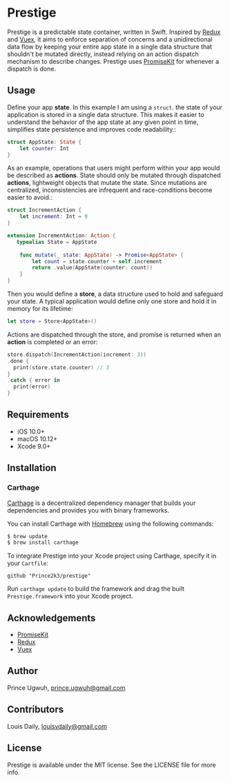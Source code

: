 # Prestige

Prestige is a predictable state container, written in Swift. Inspired by [Redux](http://redux.js.org) and [Vuex](https://vuex.vuejs.org), it aims to enforce separation of concerns and a unidirectional data flow by keeping your entire app state in a single data structure that shouldn't be mutated directly, instead relying on an action dispatch mechanism to describe changes. Prestige uses [PromiseKit](https://github.com/mxcl/PromiseKit) for whenever a dispatch is done.

## Usage

Define your app **state**. In this example I am using a `struct`. the state of your application is stored in a single data structure. This makes it easier to understand the behavior of the app state at any given point in time, simplifies state persistence and improves code readability.:

```swift
struct AppState: State {
    let counter: Int
}
```

As an example, operations that users might perform within your app would be described as **actions**. State should only be mutated through dispatched **actions**, lightweight objects that mutate the state. Since mutations are centralized, inconsistencies are infrequent and race-conditions become easier to avoid.:

```swift
struct IncrementAction {
    let increment: Int = 0
}

extension IncrementAction: Action {
   typealias State = AppState
  
    func mutate(_ state: AppState) -> Promise<AppState> {
        let count = state.counter + self.increment
        return .value(AppState(counter: count))
    }
}
```

Then you would define a **store**, a data structure used to hold and safeguard your state. A typical application would define only one store and hold it in memory for its lifetime:

```swift
let store = Store<AppState>() 
```

Actions are dispatched through the store, and promise is returned when an **action** is completed or an error:

```swift
store.dispatch(IncrementAction(increment: 3))
.done {
  print(store.state.counter) // 3
}
.catch { error in
  print(error)
}
```

## Requirements

- iOS 10.0+
- macOS 10.12+
- Xcode 9.0+

## Installation

### Carthage

[Carthage](https://github.com/Carthage/Carthage) is a decentralized dependency manager that builds your dependencies and provides you with binary frameworks.

You can install Carthage with [Homebrew](http://brew.sh/) using the following commands:

```bash
$ brew update
$ brew install carthage
```

To integrate Prestige into your Xcode project using Carthage, specify it in your `Cartfile`:

```ogdl
github "Prince2k3/prestige"
```

Run `carthage update` to build the framework and drag the built `Prestige.framework` into your Xcode project.

## Acknowledgements

- [PromiseKit](https://github.com/mxcl/PromiseKit)
- [Redux](http://redux.js.org)
- [Vuex](https://github.com/vuejs/vuex)

## Author
Prince Ugwuh, prince.ugwuh@gmail.com

## Contributors

Louis Daily, louisvdaily@gmail.com

## License

Prestige is available under the MIT license. See the LICENSE file for more info.
